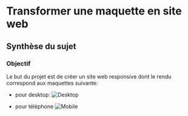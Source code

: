# Transformer une maquette en site web

## Synthèse du sujet

### Objectif

Le but du projet est de créer un site web responsive dont le rendu correspond aux maquettes suivante:

-   pour desktop:
    ![Desktop](Desktop%20-%201.png)

-   pour téléphone
    ![Mobile](iPhone%208%20-%201.png)
